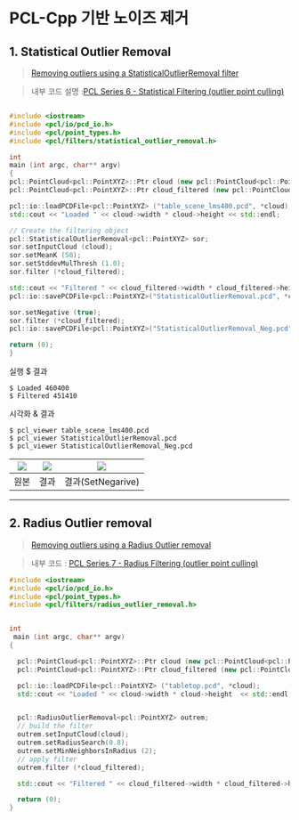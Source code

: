 # PCL-Cpp 기반 노이즈 제거 

## 1. Statistical Outlier Removal

> [Removing outliers using a StatisticalOutlierRemoval filter](http://pointclouds.org/documentation/tutorials/statistical_outlier.php#statistical-outlier-removal)

> 내부 코드 설명 :[PCL Series 6 - Statistical Filtering (outlier point culling)](https://blog.csdn.net/qq_22170875/article/details/84994029)


```cpp

#include <iostream>
#include <pcl/io/pcd_io.h>
#include <pcl/point_types.h>
#include <pcl/filters/statistical_outlier_removal.h>

int
main (int argc, char** argv)
{
pcl::PointCloud<pcl::PointXYZ>::Ptr cloud (new pcl::PointCloud<pcl::PointXYZ>);
pcl::PointCloud<pcl::PointXYZ>::Ptr cloud_filtered (new pcl::PointCloud<pcl::PointXYZ>);

pcl::io::loadPCDFile<pcl::PointXYZ> ("table_scene_lms400.pcd", *cloud);
std::cout << "Loaded " << cloud->width * cloud->height << std::endl;

// Create the filtering object
pcl::StatisticalOutlierRemoval<pcl::PointXYZ> sor;
sor.setInputCloud (cloud);
sor.setMeanK (50);
sor.setStddevMulThresh (1.0);
sor.filter (*cloud_filtered);

std::cout << "Filtered " << cloud_filtered->width * cloud_filtered->height << std::endl;
pcl::io::savePCDFile<pcl::PointXYZ>("StatisticalOutlierRemoval.pcd", *cloud_filtered);

sor.setNegative (true);
sor.filter (*cloud_filtered);
pcl::io::savePCDFile<pcl::PointXYZ>("StatisticalOutlierRemoval_Neg.pcd", *cloud_filtered);

return (0);
}


```

실행 $ 결과
```
$ Loaded 460400
$ Filtered 451410
```


시각화 & 결과

```
$ pcl_viewer table_scene_lms400.pcd 
$ pcl_viewer StatisticalOutlierRemoval.pcd 
$ pcl_viewer StatisticalOutlierRemoval_Neg.pcd 
```



|![](https://i.imgur.com/yn4JEuH.png)|![](https://i.imgur.com/eSJIQlT.png)|![](https://i.imgur.com/92kPpnC.png)|
|-|-|-|
|원본|결과|결과(SetNegarive)|

---


## 2. Radius Outlier removal

> [Removing outliers using a Radius Outlier removal](http://pointclouds.org/documentation/tutorials/remove_outliers.php#remove-outliers)

> 내부 코드 : [PCL Series 7 - Radius Filtering (outlier point culling)](https://blog.csdn.net/qq_22170875/article/details/89244371)

```cpp
#include <iostream>
#include <pcl/io/pcd_io.h>
#include <pcl/point_types.h>
#include <pcl/filters/radius_outlier_removal.h>


int
 main (int argc, char** argv)
{

  pcl::PointCloud<pcl::PointXYZ>::Ptr cloud (new pcl::PointCloud<pcl::PointXYZ>);
  pcl::PointCloud<pcl::PointXYZ>::Ptr cloud_filtered (new pcl::PointCloud<pcl::PointXYZ>);

  pcl::io::loadPCDFile<pcl::PointXYZ> ("tabletop.pcd", *cloud);
  std::cout << "Loaded " << cloud->width * cloud->height  << std::endl;


  pcl::RadiusOutlierRemoval<pcl::PointXYZ> outrem;
  // build the filter
  outrem.setInputCloud(cloud);
  outrem.setRadiusSearch(0.8);
  outrem.setMinNeighborsInRadius (2);
  // apply filter
  outrem.filter (*cloud_filtered);

  std::cout << "Filtered " << cloud_filtered->width * cloud_filtered->height  << std::endl;

  return (0);
}

```


